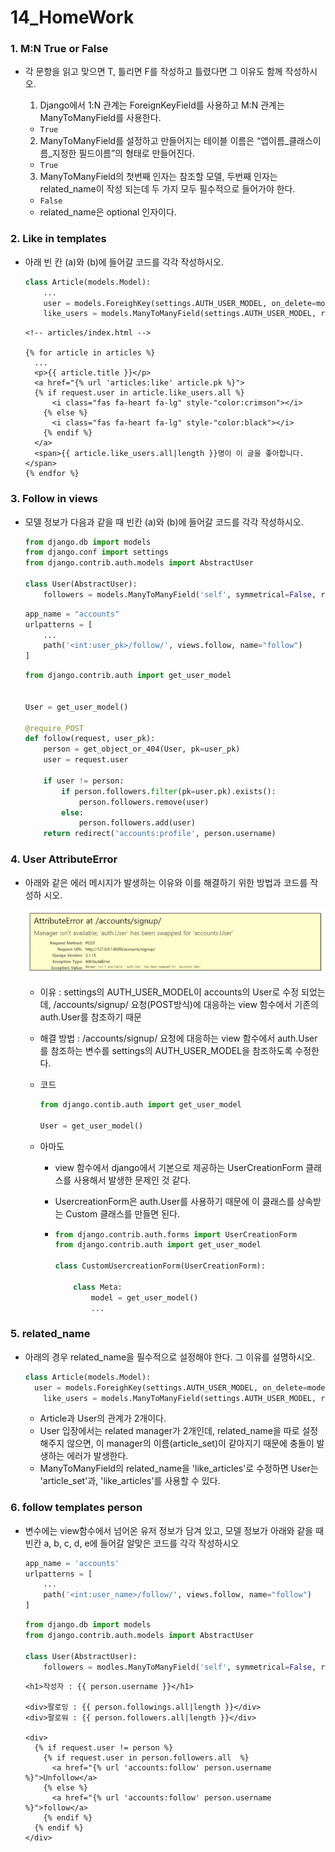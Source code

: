 # 14_HomeWork

### 1. M:N True or False 

- 각 문항을 읽고 맞으면 T, 틀리면 F를 작성하고 틀렸다면 그 이유도 함께 작성하시오. 

  1) Django에서 1:N 관계는 ForeignKeyField를 사용하고 M:N 관계는 ManyToManyField를 사용한다. 

  - `True`

  2) ManyToManyField를 설정하고 만들어지는 테이블 이름은 “앱이름_클래스이름_지정한 필드이름”의 형태로 만들어진다.

  - `True`

  3) ManyToManyField의 첫번째 인자는 참조할 모델, 두번째 인자는 related_name이 작성 되는데 두 가지 모두 필수적으로 들어가야 한다.

  - `False`
  - related_name은 optional 인자이다.



### 2. Like in templates

- 아래 빈 칸 (a)와 (b)에 들어갈 코드를 각각 작성하시오.

  ```python
  class Article(models.Model):
      ...
      user = models.ForeighKey(settings.AUTH_USER_MODEL, on_delete=models.CASCADE)
      like_users = models.ManyToManyField(settings.AUTH_USER_MODEL, related_name='like_articles')
  ```

  ```django
  <!-- articles/index.html -->
  
  {% for article in articles %}
    ...
    <p>{{ article.title }}</p>
    <a href="{% url 'articles:like' article.pk %}">
  	{% if request.user in article.like_users.all %}
        <i class="fas fa-heart fa-lg" style-"color:crimson"></i>
      {% else %}
        <i class="fas fa-heart fa-lg" style-"color:black"></i>
      {% endif %}
    </a>
    <span>{{ article.like_users.all|length }}명이 이 글을 좋아합니다.</span>
  {% endfor %}
  ```



### 3. Follow in views 

- 모델 정보가 다음과 같을 때 빈칸 (a)와 (b)에 들어갈 코드를 각각 작성하시오.

  ```python
  from django.db import models
  from django.conf import settings
  from django.contrib.auth.models import AbstractUser
  
  class User(AbstractUser):
      followers = models.ManyToManyField('self', symmetrical=False, related_name='followings')
  ```

  ```python
  app_name = "accounts"
  urlpatterns = [
      ...
      path('<int:user_pk>/follow/', views.follow, name="follow")
  ]
  ```

  ```python
  from django.contrib.auth import get_user_model
  
  
  User = get_user_model()
  
  @require_POST
  def follow(request, user_pk):
      person = get_object_or_404(User, pk=user_pk)
      user = request.user
      
      if user != person:
          if person.followers.filter(pk=user.pk).exists():
              person.followers.remove(user)
          else:
              person.followers.add(user)
      return redirect('accounts:profile', person.username)
  ```




### 4. User AttributeError 

- 아래와 같은 에러 메시지가 발생하는 이유와 이를 해결하기 위한 방법과 코드를 작성하 시오. 

  ![image-20210401081345027](14_HomeWork.assets/image-20210401081345027.png)
  
  - 이유 :  settings의 AUTH_USER_MODEL이 accounts의 User로 수정 되었는데, /accounts/signup/ 요청(POST방식)에 대응하는 view 함수에서 기존의 auth.User를 참조하기 때문
  
  - 해결 방법 : /accounts/signup/ 요청에 대응하는 view 함수에서 auth.User를 참조하는 변수를 settings의 AUTH_USER_MODEL을 참조하도록 수정한다.
  
  - 코드 
  
    ```python
    from django.contib.auth import get_user_model
    
    User = get_user_model()
    ```
  
  - 아마도
  
    - view 함수에서 django에서 기본으로 제공하는 UserCreationForm 클래스를 사용해서 발생한 문제인 것 같다.
  
    - UsercreationForm은 auth.User를 사용하기 때문에 이 클래스를 상속받는 Custom 클래스를 만들면 된다.
  
    - ```python
      from django.contrib.auth.forms import UserCreationForm
      from django.contrib.auth import get_user_model
      
      class CustomUsercreationForm(UserCreationForm):
          
          class Meta:
              model = get_user_model()
              ...
      ```



### 5. related_name 

- 아래의 경우 related_name을 필수적으로 설정해야 한다. 그 이유를 설명하시오. 

  ```python
  class Article(models.Model):
  	user = models.ForeighKey(settings.AUTH_USER_MODEL, on_delete=models.CASCADE)
      like_users = models.ManyToManyField(settings.AUTH_USER_MODEL, related_name='like_articles')
  ```

  - Article과 User의 관계가 2개이다.
  - User 입장에서는 related manager가 2개인데, related_name을 따로 설정해주지 않으면, 이 manager의 이름(article_set)이 같아지기 때문에  충돌이 발생하는 에러가 발생한다.
  - ManyToManyField의 related_name을 'like_articles'로 수정하면 User는 'article_set'과, 'like_articles'를 사용할 수 있다.



### 6. follow templates person 

- 변수에는 view함수에서 넘어온 유저 정보가 담겨 있고, 모델 정보가 아래와 같을 때 빈칸 a, b, c, d, e에 들어갈 알맞은 코드를 각각 작성하시오

  ```python
  app_name = 'accounts'
  urlpatterns = [
      ...
      path('<int:user_name>/follow/', views.follow, name="follow")
  ]
  ```

  ```python
  from django.db import models
  from django.contrib.auth.models import AbstractUser
  
  class User(AbstractUser):
      followers = modles.ManyToManyField('self', symmetrical=False, related_name='followings')
  ```

  ```django
  <h1>작성자 : {{ person.username }}</h1>
  
  <div>팔로잉 : {{ person.followings.all|length }}</div>
  <div>팔로워 : {{ person.followers.all|length }}</div>
  
  <div>    
    {% if request.user != person %}
      {% if request.user in person.followers.all  %}
        <a href="{% url 'accounts:follow' person.username %}">Unfollow</a>
      {% else %}
        <a href="{% url 'accounts:follow' person.username %}">follow</a>
      {% endif %}
    {% endif %}
  </div>
  
  ```

  



















